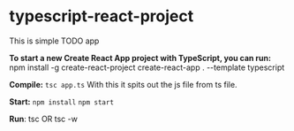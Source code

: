 # typescript-react-project
This is simple TODO app

**To start a new Create React App project with TypeScript, you can run:**
npm install -g create-react-project
create-react-app . --template typescript

**Compile:**
`tsc app.ts`
With this it spits out the js file from ts file.

**Start:**
`npm install`
`npm start`

**Run**: tsc OR tsc -w
